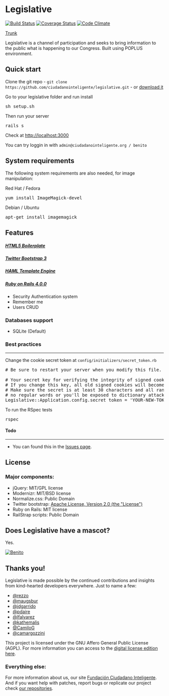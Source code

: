 # Legislative
[![Build Status](https://travis-ci.org/ciudadanointeligente/legislative.png?branch=master)](https://travis-ci.org/ciudadanointeligente/legislative)
[![Coverage Status](https://coveralls.io/repos/ciudadanointeligente/legislative/badge.png)](https://coveralls.io/r/ciudadanointeligente/legislative)
[![Code Climate](https://codeclimate.com/github/ciudadanointeligente/legislative.png)](https://codeclimate.com/github/ciudadanointeligente/legislative)

[Trunk](http://beta.congresoabierto.cl)

Legislative is a channel of participation and seeks to bring information to the public what is happening to our Congress. Built using POPLUS environment.

## Quick start

Clone the git repo - `git clone https://github.com/ciudadanointeligente/legislative.git` - or [download it](https://github.com/ciudadanointeligente/legislative/zipball/master)

Go to your legislative folder and run install
<pre>
sh setup.sh
</pre>

Then run your server
<pre>
rails s
</pre>

Check at [http://localhost:3000](http://localhost:3000)

You can try loggin in with `admin@ciudadanointeligente.org / benito`

## System requirements

The following system requirements are also needed, for image manipulation:

Red Hat / Fedora
<pre>
yum install ImageMagick-devel
</pre>

Debian / Ubuntu
<pre>
apt-get install imagemagick
</pre>

## Features

##### [HTML5 Boilerplate](https://github.com/h5bp/html5-boilerplate/)

##### [Twitter Bootstrap 3](http://twitter.github.com/bootstrap/index.html)

##### [HAML Template Engine](http://haml.info/)

##### [Ruby on Rails 4.0.0](http://rubyonrails.org/)
* Security Authentication system
* Remember me
* Users CRUD


### Databases support

* SQLite (Default)


### Best practices
---
Change the cookie secret token at
`config/initializers/secret_token.rb`
<pre>
# Be sure to restart your server when you modify this file.

# Your secret key for verifying the integrity of signed cookies.
# If you change this key, all old signed cookies will become invalid!
# Make sure the secret is at least 30 characters and all random,
# no regular words or you'll be exposed to dictionary attacks.
Legislative::Application.config.secret_token = 'YOUR-NEW-TOKEN-HERE'
</pre>

To run the RSpec tests
<pre>
rspec
</pre>


#### Todo
---

* You can found this in the [Issues page](https://github.com/ciudadanointeligente/legislative/issues).

## License

### Major components:

* jQuery: MIT/GPL license
* Modernizr: MIT/BSD license
* Normalize.css: Public Domain
* Twitter bootstrap: [Apache License, Version 2.0 (the "License")](http://www.apache.org/licenses/LICENSE-2.0)
* Ruby on Rails: MIT license
* RailStrap scripts: Public Domain

## Does Legislative have a mascot?

Yes.

[![Benito](http://fbcdn-sphotos-d-a.akamaihd.net/hphotos-ak-ash3/1098148_10151780926822943_1641758220_n.jpg "Legislative's mascot: Benito")](https://www.google.com/search?site=&tbm=isch&source=hp&biw=1263&bih=630&q=perros+adorables+de+chile)


## Thanks you!

Legislative is made possible by the continued contributions and insights from kind-hearted developers everywhere. Just to name a few:

* [@rezzo](https://github.com/rezzo)
* [@maugsbur](https://github.com/maugsbur)
* [@jdgarrido](https://github.com/jdgarrido)
* [@pdaire](https://github.com/pdaire)
* [@lfalvarez](https://github.com/lfalvarez)
* [@kathemalis](https://github.com/kathemalis)
* [@CamiloG](https://github.com/CamiloG)
* [@camargozzini](https://github.com/camargozzini)


This project is licensed under the GNU Affero General Public License (AGPL). For more information you can access to the [digital license edition here](http://www.gnu.org/licenses/agpl-3.0.html).

### Everything else:

For more information about us, our site [Fundación Ciudadano Inteligente](http://www.ciudadanointeligente.org/).
And if you want help with patches, report bugs or replicate our project check [our repositories](https://github.com/ciudadanointeligente/).
